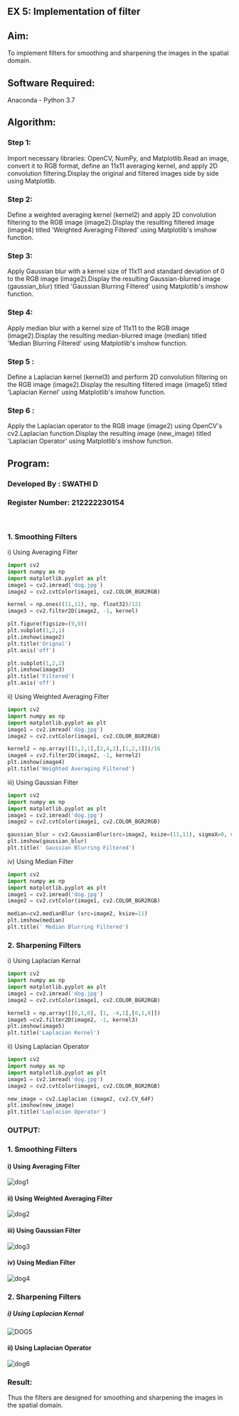 ## EX 5:  Implementation of filter

## Aim:

To implement filters for smoothing and sharpening the images in the spatial domain.

## Software Required:

Anaconda - Python 3.7

## Algorithm:

### Step 1:

Import necessary libraries: OpenCV, NumPy, and Matplotlib.Read an image, convert it to RGB format, define an 11x11 averaging kernel, and apply 2D convolution filtering.Display the original and filtered images side by side using Matplotlib.
<br>
### Step 2:
Define a weighted averaging kernel (kernel2) and apply 2D convolution filtering to the RGB image (image2).Display the resulting filtered image (image4) titled 'Weighted Averaging Filtered' using Matplotlib's imshow function.
<br>
### Step 3:
Apply Gaussian blur with a kernel size of 11x11 and standard deviation of 0 to the RGB image (image2).Display the resulting Gaussian-blurred image (gaussian_blur) titled 'Gaussian Blurring Filtered' using Matplotlib's imshow function.
<br>
### Step 4:
Apply median blur with a kernel size of 11x11 to the RGB image (image2).Display the resulting median-blurred image (median) titled 'Median Blurring Filtered' using Matplotlib's imshow function.
<br>
### Step 5 :
Define a Laplacian kernel (kernel3) and perform 2D convolution filtering on the RGB image (image2).Display the resulting filtered image (image5) titled 'Laplacian Kernel' using Matplotlib's imshow function.
<br>
### Step 6 :
Apply the Laplacian operator to the RGB image (image2) using OpenCV's cv2.Laplacian function.Display the resulting image (new_image) titled 'Laplacian Operator' using Matplotlib's imshow function.
<br>

## Program:
### Developed By : SWATHI D
### Register Number: 212222230154
</br>

### 1. Smoothing Filters

i) Using Averaging Filter
```Python
import cv2
import numpy as np
import matplotlib.pyplot as plt
image1 = cv2.imread('dog.jpg')
image2 = cv2.cvtColor(image1, cv2.COLOR_BGR2RGB)

kernel = np.ones((11,11), np. float32)/121
image3 = cv2.filter2D(image2, -1, kernel)

plt.figure(figsize=(9,9))
plt.subplot(1,2,1)
plt.imshow(image2)
plt.title('Orignal')
plt.axis('off')

plt.subplot(1,2,2)
plt.imshow(image3)
plt.title('Filtered')
plt.axis('off')
```
ii) Using Weighted Averaging Filter
```Python
import cv2
import numpy as np
import matplotlib.pyplot as plt
image1 = cv2.imread('dog.jpg')
image2 = cv2.cvtColor(image1, cv2.COLOR_BGR2RGB)

kernel2 = np.array([[1,2,1],[2,4,2],[1,2,1]])/16
image4 = cv2.filter2D(image2, -1, kernel2)
plt.imshow(image4)
plt.title('Weighted Averaging Filtered')
```
iii) Using Gaussian Filter
```Python
import cv2
import numpy as np
import matplotlib.pyplot as plt
image1 = cv2.imread('dog.jpg')
image2 = cv2.cvtColor(image1, cv2.COLOR_BGR2RGB)

gaussian_blur = cv2.GaussianBlur(src=image2, ksize=(11,11), sigmaX=0, sigmaY=0)
plt.imshow(gaussian_blur)
plt.title(' Gaussian Blurring Filtered')
```

iv) Using Median Filter
```Python
import cv2
import numpy as np
import matplotlib.pyplot as plt
image1 = cv2.imread('dog.jpg')
image2 = cv2.cvtColor(image1, cv2.COLOR_BGR2RGB)

median=cv2.medianBlur (src=image2, ksize=11)
plt.imshow(median)
plt.title(' Median Blurring Filtered')
```

### 2. Sharpening Filters
i) Using Laplacian Kernal
```Python
import cv2
import numpy as np
import matplotlib.pyplot as plt
image1 = cv2.imread('dog.jpg')
image2 = cv2.cvtColor(image1, cv2.COLOR_BGR2RGB)

kernel3 = np.array([[0,1,0], [1, -4,1],[0,1,0]])
image5 =cv2.filter2D(image2, -1, kernel3)
plt.imshow(image5)
plt.title('Laplacian Kernel')
```
ii) Using Laplacian Operator
```Python
import cv2
import numpy as np
import matplotlib.pyplot as plt
image1 = cv2.imread('dog.jpg')
image2 = cv2.cvtColor(image1, cv2.COLOR_BGR2RGB)

new_image = cv2.Laplacian (image2, cv2.CV_64F)
plt.imshow(new_image)
plt.title('Laplacian Operator')
```
### OUTPUT:

### 1. Smoothing Filters

#### i) Using Averaging Filter

![dog1](https://github.com/user-attachments/assets/9538158a-7d49-48ee-956e-4b6605fa80a8)


#### ii) Using Weighted Averaging Filter

![dog2](https://github.com/user-attachments/assets/2ee73f09-a042-443c-bc04-840d83636d76)


#### iii) Using Gaussian Filter


![dog3](https://github.com/user-attachments/assets/0d6e5484-ceec-42b1-8aad-769f3cdb8ef8)


#### iv) Using Median Filter

![dog4](https://github.com/user-attachments/assets/c48e9b0f-59cc-4385-9f83-235f3ef8bfe6)


### 2. Sharpening Filters

##### i) Using Laplacian Kernal

![DOG5](https://github.com/user-attachments/assets/60c240b1-9a0a-4f7a-8566-6220d441b1e6)


#### ii) Using Laplacian Operator

![dog6](https://github.com/user-attachments/assets/75830403-6956-4e4d-9fd8-45ca1bb91974)



### Result:

Thus the filters are designed for smoothing and sharpening the images in the spatial domain.
